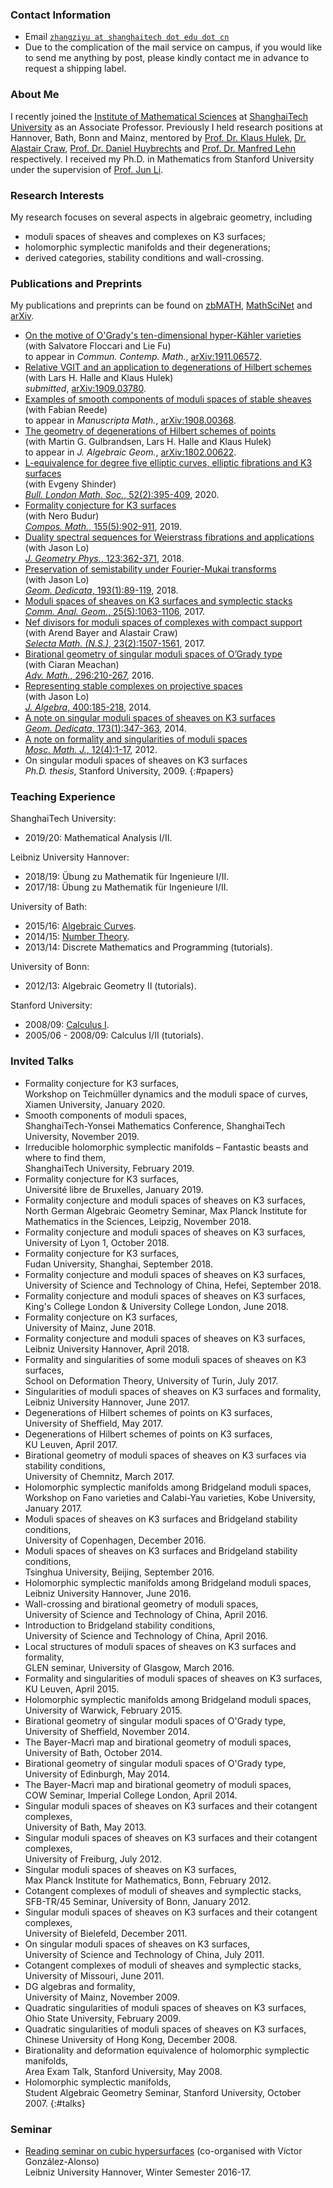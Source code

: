### Contact Information
* Email [`zhangziyu at shanghaitech dot edu dot cn`](mailto:zhangziyu@shanghaitech.edu.cn)
* Due to the complication of the mail service on campus, if you would like to send me anything by post, please kindly contact me in advance to request a shipping label.

### About Me
I recently joined the [Institute of Mathematical Sciences](http://ims.shanghaitech.edu.cn/ims_en/) at [ShanghaiTech University](http://www.shanghaitech.edu.cn/eng/) as an Associate Professor. Previously I held research positions at Hannover, Bath, Bonn and Mainz, mentored by [Prof. Dr. Klaus Hulek](http://www.iag.uni-hannover.de/hulek.html), [Dr. Alastair Craw](http://people.bath.ac.uk/ac886/), [Prof. Dr. Daniel Huybrechts](http://www.math.uni-bonn.de/~huybrech/) and [Prof. Dr. Manfred Lehn](http://www.agtz.mathematik.uni-mainz.de/topologie-und-geometrie/prof-dr-manfred-lehn/) respectively. I received my Ph.D. in Mathematics from Stanford University under the supervision of [Prof. Jun Li](http://math.stanford.edu/~jli/).

### Research Interests
My research focuses on several aspects in algebraic geometry, including
* moduli spaces of sheaves and complexes on K3 surfaces;
* holomorphic symplectic manifolds and their degenerations;
* derived categories, stability conditions and wall-crossing.

### Publications and Preprints
My publications and preprints can be found on [zbMATH](https://zbmath.org/?q=ai:zhang.ziyu), [MathSciNet](http://www.ams.org/mathscinet/search/publications.html?pg4=AUCN&s4=Zhang%2C+Ziyu) and [arXiv](https://arxiv.org/find/grp_math/1/au:+Zhang_Ziyu/0/1/0/all/0/1).
* [On the motive of O'Grady's ten-dimensional hyper-Kähler varieties](./motive-OG10.pdf)  
(with Salvatore Floccari and Lie Fu)  
to appear in *Commun. Contemp. Math.*, [arXiv:1911.06572](https://arxiv.org/abs/1911.06572).
* [Relative VGIT and an application to degenerations of Hilbert schemes](./relative-VGIT-degenerations.pdf)  
(with Lars H. Halle and Klaus Hulek)  
*submitted*, [arXiv:1909.03780](https://arxiv.org/abs/1909.03780).
* [Examples of smooth components of moduli spaces of stable sheaves](./sheaves-smooth-components.pdf)  
(with Fabian Reede)  
to appear in *Manuscripta Math.*, [arXiv:1908.00368](https://arxiv.org/abs/1908.00368).
* [The geometry of degenerations of Hilbert schemes of points](./geometry-degenerations-Hilbert.pdf)  
(with Martin G. Gulbrandsen, Lars H. Halle and Klaus Hulek)  
to appear in *J. Algebraic Geom.*, [arXiv:1802.00622](https://arxiv.org/abs/1802.00622).
* [L-equivalence for degree five elliptic curves, elliptic fibrations and K3 surfaces](./L-equivalence-degree5.pdf)  
(with Evgeny Shinder)  
[*Bull. London Math. Soc.*, 52(2):395-409](https://doi.org/10.1112/blms.12339), 2020.
* [Formality conjecture for K3 surfaces](./formality-conjecture.pdf)  
(with Nero Budur)  
[*Compos. Math.*, 155(5):902-911](https://doi.org/10.1112/s0010437x19007206), 2019.
* [Duality spectral sequences for Weierstrass fibrations and applications](./duality-spectral-sequences.pdf)  
(with Jason Lo)  
[*J. Geometry Phys.*, 123:362-371](https://doi.org/10.1016/j.geomphys.2017.09.016), 2018.
* [Preservation of semistability under Fourier-Mukai transforms](./preservation-semistability.pdf)  
(with Jason Lo)  
[*Geom. Dedicata*, 193(1):89-119](https://doi.org/10.1007/s10711-017-0255-8), 2018.
* [Moduli spaces of sheaves on K3 surfaces and symplectic stacks](./cotangent-complex.pdf)  
[*Comm. Anal. Geom.*, 25(5):1063-1106](https://doi.org/10.4310/CAG.2017.v25.n5.a6), 2017.
* [Nef divisors for moduli spaces of complexes with compact support](./nef-divisor-moduli.pdf)  
(with Arend Bayer and Alastair Craw)  
[*Selecta Math. (N.S.)*, 23(2):1507-1561](https://doi.org/10.1007/s00029-016-0298-y), 2017.
* [Birational geometry of singular moduli spaces of O’Grady type](./birational-singular.pdf)  
(with Ciaran Meachan)  
[*Adv. Math.*, 296:210-267](https://doi.org/10.1016/j.aim.2016.02.036), 2016.
* [Representing stable complexes on projective spaces](./stable-complexes-projective.pdf)  
(with Jason Lo)  
[*J. Algebra*, 400:185-218](https://doi.org/10.1016/j.jalgebra.2013.11.013), 2014.
* [A note on singular moduli spaces of sheaves on K3 surfaces](./singular-moduli-space.pdf)  
[*Geom. Dedicata*, 173(1):347-363](https://doi.org/10.1007/s10711-013-9946-y), 2014.
* [A note on formality and singularities of moduli spaces](./formality-singularity.pdf)  
[*Mosc. Math. J.*, 12(4):1-17](https://doi.org/10.17323/1609-4514-2012-12-4-863-879), 2012.
* On singular moduli spaces of sheaves on K3 surfaces  
*Ph.D. thesis*, Stanford University, 2009.
{:#papers}

### Teaching Experience
ShanghaiTech University:
* 2019/20: Mathematical Analysis I/II.

Leibniz University Hannover:
* 2018/19: Übung zu Mathematik für Ingenieure I/II.
* 2017/18: Übung zu Mathematik für Ingenieure I/II.

University of Bath:
* 2015/16: [Algebraic Curves](https://ziyuzhang.github.io/ma40188/).
* 2014/15: [Number Theory](https://ziyuzhang.github.io/ma40238/).
* 2013/14: Discrete Mathematics and Programming (tutorials).

University of Bonn:
* 2012/13: Algebraic Geometry II (tutorials).

Stanford University:
* 2008/09: [Calculus I](https://ziyuzhang.github.io/math19/).
* 2005/06 - 2008/09: Calculus I/II (tutorials).

### Invited Talks
* Formality conjecture for K3 surfaces,  
Workshop on Teichmüller dynamics and the moduli space of curves, Xiamen University, January 2020.
* Smooth components of moduli spaces,  
ShanghaiTech-Yonsei Mathematics Conference, ShanghaiTech University, November 2019.
* Irreducible holomorphic symplectic manifolds – Fantastic beasts and where to find them,  
ShanghaiTech University, February 2019.
* Formality conjecture for K3 surfaces,  
Université libre de Bruxelles, January 2019.
* Formality conjecture and moduli spaces of sheaves on K3 surfaces,  
North German Algebraic Geometry Seminar, Max Planck Institute for Mathematics in the Sciences, Leipzig, November 2018.
* Formality conjecture and moduli spaces of sheaves on K3 surfaces,  
University of Lyon 1, October 2018.
* Formality conjecture for K3 surfaces,  
Fudan University, Shanghai, September 2018.
* Formality conjecture and moduli spaces of sheaves on K3 surfaces,  
University of Science and Technology of China, Hefei, September 2018.
* Formality conjecture and moduli spaces of sheaves on K3 surfaces,  
King's College London & University College London, June 2018.
* Formality conjecture on K3 surfaces,  
University of Mainz, June 2018.
* Formality conjecture and moduli spaces of sheaves on K3 surfaces,  
Leibniz University Hannover, April 2018.
* Formality and singularities of some moduli spaces of sheaves on K3 surfaces,  
School on Deformation Theory, University of Turin, July 2017.
* Singularities of moduli spaces of sheaves on K3 surfaces and formality,  
Leibniz University Hannover, June 2017.
* Degenerations of Hilbert schemes of points on K3 surfaces,  
University of Sheffield, May 2017.
* Degenerations of Hilbert schemes of points on K3 surfaces,  
KU Leuven, April 2017.
* Birational geometry of moduli spaces of sheaves on K3 surfaces via stability conditions,  
University of Chemnitz, March 2017.
* Holomorphic symplectic manifolds among Bridgeland moduli spaces,  
Workshop on Fano varieties and Calabi-Yau varieties, Kobe University, January 2017.
* Moduli spaces of sheaves on K3 surfaces and Bridgeland stability conditions,  
University of Copenhagen, December 2016.
* Moduli spaces of sheaves on K3 surfaces and Bridgeland stability conditions,  
Tsinghua University, Beijing, September 2016.
* Holomorphic symplectic manifolds among Bridgeland moduli spaces,  
Leibniz University Hannover, June 2016.
* Wall-crossing and birational geometry of moduli spaces,  
University of Science and Technology of China, April 2016.
* Introduction to Bridgeland stability conditions,  
University of Science and Technology of China, April 2016.
* Local structures of moduli spaces of sheaves on K3 surfaces and formality,  
GLEN seminar, University of Glasgow, March 2016.
* Formality and singularities of moduli spaces of sheaves on K3 surfaces,  
KU Leuven, April 2015.
* Holomorphic symplectic manifolds among Bridgeland moduli spaces,  
University of Warwick, February 2015.
* Birational geometry of singular moduli spaces of O'Grady type,  
University of Sheffield, November 2014.
* The Bayer-Macrì map and birational geometry of moduli spaces,  
University of Bath, October 2014.
* Birational geometry of singular moduli spaces of O'Grady type,  
University of Edinburgh, May 2014.
* The Bayer-Macrì map and birational geometry of moduli spaces,  
COW Seminar, Imperial College London, April 2014.
* Singular moduli spaces of sheaves on K3 surfaces and their cotangent complexes,  
University of Bath, May 2013.
* Singular moduli spaces of sheaves on K3 surfaces and their cotangent complexes,  
University of Freiburg, July 2012.
* Singular moduli spaces of sheaves on K3 surfaces,  
Max Planck Institute for Mathematics, Bonn, February 2012.
* Cotangent complexes of moduli of sheaves and symplectic stacks,  
SFB-TR/45 Seminar, University of Bonn, January 2012.
* Singular moduli spaces of sheaves on K3 surfaces and their cotangent complexes,  
University of Bielefeld, December 2011.
* On singular moduli spaces of sheaves on K3 surfaces,  
University of Science and Technology of China, July 2011.
* Cotangent complexes of moduli of sheaves and symplectic stacks,  
University of Missouri, June 2011.
* DG algebras and formality,  
University of Mainz, November 2009.
* Quadratic singularities of moduli spaces of sheaves on K3 surfaces,  
Ohio State University, February 2009.
* Quadratic singularities of moduli spaces of sheaves on K3 surfaces,  
Chinese University of Hong Kong, December 2008.
* Birationality and deformation equivalence of holomorphic symplectic manifolds,  
Area Exam Talk, Stanford University, May 2008.
* Holomorphic symplectic manifolds,  
Student Algebraic Geometry Seminar, Stanford University, October 2007.
{:#talks}

### Seminar
* [Reading seminar on cubic hypersurfaces](./seminar-cubic-hypersurfaces.pdf) (co-organised with Víctor González-Alonso)  
Leibniz University Hannover, Winter Semester 2016-17.
